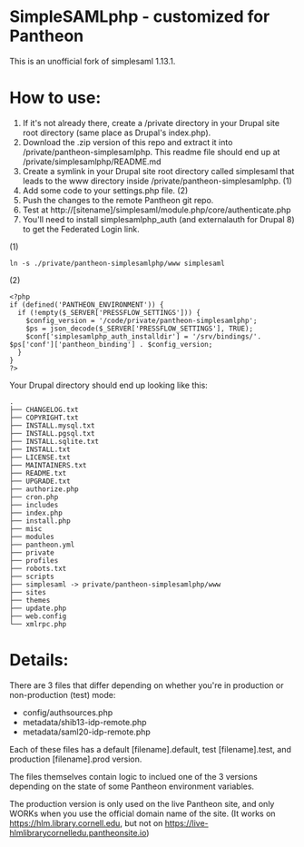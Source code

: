 SimpleSAMLphp - customized for Pantheon
=============

This is an unofficial fork of simplesaml 1.13.1.

How to use:
===========

1. If it's not already there, create a /private directory in your Drupal site root directory (same place as Drupal's index.php).
2. Download the .zip version of this repo and extract it into /private/pantheon-simplesamlphp. This readme file should end up at /private/simplesamlphp/README.md
3. Create a symlink in your Drupal site root directory called simplesaml that leads to the www directory inside /private/pantheon-simplesamlphp. (1)
4. Add some code to your settings.php file. (2)
5. Push the changes to the remote Pantheon git repo.
6. Test at http://[sitename]/simplesaml/module.php/core/authenticate.php
7. You'll need to install simplesamlphp_auth (and externalauth for Drupal 8) to get the Federated Login link.

(1)

```
ln -s ./private/pantheon-simplesamlphp/www simplesaml
```

(2)

```
<?php
if (defined('PANTHEON_ENVIRONMENT')) {
  if (!empty($_SERVER['PRESSFLOW_SETTINGS'])) {
    $config_version = '/code/private/pantheon-simplesamlphp';
    $ps = json_decode($_SERVER['PRESSFLOW_SETTINGS'], TRUE);
    $conf['simplesamlphp_auth_installdir'] = '/srv/bindings/'. $ps['conf']['pantheon_binding'] . $config_version;
  }
}
?>
```

Your Drupal directory should end up looking like this:

```
.
├── CHANGELOG.txt
├── COPYRIGHT.txt
├── INSTALL.mysql.txt
├── INSTALL.pgsql.txt
├── INSTALL.sqlite.txt
├── INSTALL.txt
├── LICENSE.txt
├── MAINTAINERS.txt
├── README.txt
├── UPGRADE.txt
├── authorize.php
├── cron.php
├── includes
├── index.php
├── install.php
├── misc
├── modules
├── pantheon.yml
├── private
├── profiles
├── robots.txt
├── scripts
├── simplesaml -> private/pantheon-simplesamlphp/www
├── sites
├── themes
├── update.php
├── web.config
└── xmlrpc.php
```


Details:
===========
There are 3 files that differ depending on whether you're in production or non-production (test) mode:

* 	config/authsources.php
* 	metadata/shib13-idp-remote.php
* 	metadata/saml20-idp-remote.php

Each of these files has a default [filename].default, test [filename].test, and production [filename].prod version.

The files themselves contain logic to inclued one of the 3 versions depending on the state of some Pantheon environment variables.

The production version is only used on the live Pantheon site, and only WORKs when you use the official domain name of the site. (It works on https://hlm.library.cornell.edu, but not on https://live-hlmlibrarycornelledu.pantheonsite.io)
